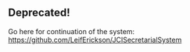## Deprecated!
Go here for continuation of the system:
https://github.com/LeifErickson/JCISecretarialSystem
